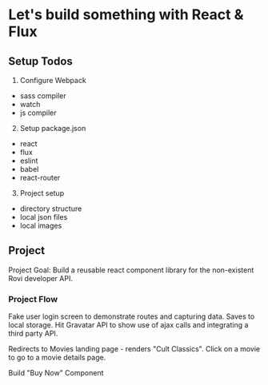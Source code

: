 # Let's build something with React & Flux

## Setup Todos

1. Configure Webpack
  * sass compiler
  * watch
  * js compiler
2. Setup package.json
  * react
  * flux
  * eslint
  * babel
  * react-router
3. Project setup
  * directory structure
  * local json files
  * local images

## Project

Project Goal: Build a reusable react component library for the non-existent Rovi developer API.

### Project Flow

Fake user login screen to demonstrate routes and capturing data. Saves to local storage. Hit Gravatar API to show use of ajax calls and integrating a third party API.

Redirects to Movies landing page - renders "Cult Classics".
Click on a movie to go to a movie details page.

Build "Buy Now" Component

